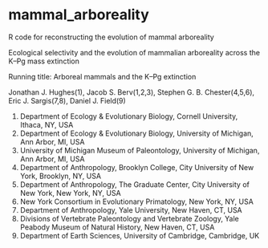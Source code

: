 # mammal_arboreality
R code for reconstructing the evolution of mammal arboreality

Ecological selectivity and the evolution of mammalian arboreality
across the K–Pg mass extinction

Running title: Arboreal mammals and the K–Pg extinction

Jonathan J. Hughes(1), Jacob S. Berv(1,2,3), Stephen G. B. Chester(4,5,6), Eric J. Sargis(7,8), Daniel J. Field(9)
1. Department of Ecology & Evolutionary Biology, Cornell University, Ithaca, NY, USA
2. Department of Ecology & Evolutionary Biology, University of Michigan, Ann Arbor, MI, USA 
3. University of Michigan Museum of Paleontology, University of Michigan, Ann Arbor, MI, USA 
4. Department of Anthropology, Brooklyn College, City University of New York, Brooklyn, NY, USA
5. Department of Anthropology, The Graduate Center, City University of New York, New York, NY, USA
6. New York Consortium in Evolutionary Primatology, New York, NY, USA
7. Department of Anthropology, Yale University, New Haven, CT, USA
8. Divisions of Vertebrate Paleontology and Vertebrate Zoology, Yale Peabody Museum of Natural History, New Haven, CT, USA
9. Department of Earth Sciences, University of Cambridge, Cambridge, UK